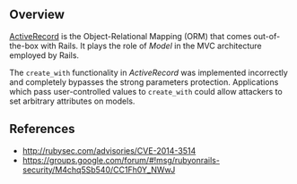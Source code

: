 ## Overview
[ActiveRecord](https://rubygems.org/gems/activerecord/) is the Object-Relational Mapping (ORM) that comes out-of-the-box with Rails. It plays the role of _Model_ in the MVC architecture employed by Rails.

The `create_with` functionality in _ActiveRecord_ was implemented incorrectly and completely bypasses the strong parameters protection. Applications which pass user-controlled values to `create_with` could allow attackers to set arbitrary attributes on models.

## References
- http://rubysec.com/advisories/CVE-2014-3514
- https://groups.google.com/forum/#!msg/rubyonrails-security/M4chq5Sb540/CC1Fh0Y_NWwJ
